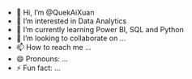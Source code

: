 - 👋 Hi, I’m @QuekAiXuan
- 👀 I’m interested in Data Analytics
- 🌱 I’m currently learning Power BI, SQL and Python 
- 💞️ I’m looking to collaborate on ...
- 📫 How to reach me ...
- 😄 Pronouns: ...
- ⚡ Fun fact: ...

<!---
QuekAiXuan/QuekAiXuan is a ✨ special ✨ repository because its `README.md` (this file) appears on your GitHub profile.
You can click the Preview link to take a look at your changes.
--->
